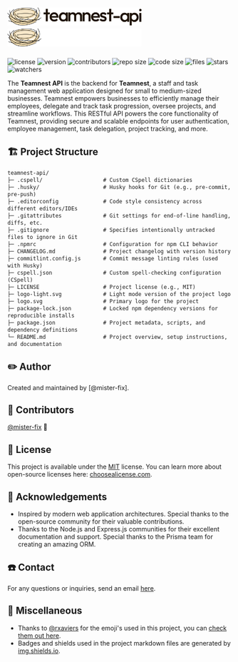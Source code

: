 <!-- @format -->

# <img src="./logo.svg#gh-light-mode-only" alt="teamnest-api logo light" height="40" /><img src="./logo-light.svg#gh-dark-mode-only" alt="teamnest-api logo light" height="40" />

![license](https://img.shields.io/github/license/mister-fix/teamnest-api?color=blue)
![version](https://img.shields.io/github/v/tag/mister-fix/teamnest-api?label=version)
![contributors](https://img.shields.io/static/v1?label=contributors&message=1&color=success)
![repo size](https://img.shields.io/github/repo-size/mister-fix/teamnest-api?color=yellow)
![code size](https://img.shields.io/github/languages/code-size/mister-fix/teamnest-api?color=red)
![files](https://img.shields.io/github/directory-file-count/mister-fix/teamnest-api?color=skyblue)
![stars](https://img.shields.io/github/stars/mister-fix/teamnest-api?style=social)
![watchers](https://img.shields.io/github/watchers/mister-fix/teamnest-api?style=social)

The **Teamnest API** is the backend for **Teamnest**, a staff and task management web application designed for small to medium-sized businesses. Teamnest empowers businesses to efficiently manage their employees, delegate and track task progression, oversee projects, and streamline workflows. This RESTful API powers the core functionality of Teamnest, providing secure and scalable endpoints for user authentication, employee management, task delegation, project tracking, and more.

## 🏗️ Project Structure

```ASCII
teamnest-api/
├─ .cspell/                   # Custom CSpell dictionaries
├─ .husky/                    # Husky hooks for Git (e.g., pre-commit, pre-push)
├─ .editorconfig              # Code style consistency across different editors/IDEs
├─ .gitattributes             # Git settings for end-of-line handling, diffs, etc.
├─ .gitignore                 # Specifies intentionally untracked files to ignore in Git
├─ .npmrc                     # Configuration for npm CLI behavior
├─ CHANGELOG.md               # Project changelog with version history
├─ commitlint.config.js       # Commit message linting rules (used with Husky)
├─ cspell.json                # Custom spell-checking configuration (CSpell)
├─ LICENSE                    # Project license (e.g., MIT)
├─ logo-light.svg             # Light mode version of the project logo
├─ logo.svg                   # Primary logo for the project
├─ package-lock.json          # Locked npm dependency versions for reproducible installs
├─ package.json               # Project metadata, scripts, and dependency definitions
└─ README.md                  # Project overview, setup instructions, and documentation
```

## ✏️ Author

Created and maintained by [@mister-fix].

## 👀 Contributors

[@mister-fix](https://github.com/mister-fix/) 🐉

## 📜 License

This project is available under the [MIT](./LICENSE) license. You can learn more about open-source licenses here: [choosealicense.com](https://choosealicense.com/).

## 🙏 Acknowledgements

- Inspired by modern web application architectures. Special thanks to the open-source community for their valuable contributions.
- Thanks to the Node.js and Express.js communities for their excellent documentation and support. Special thanks to the Prisma team for creating an amazing ORM.

## ☎️ Contact

For any questions or inquiries, send an email [here](mailto:hellostephenwm@gmail.com).

## 🧶 Miscellaneous

- Thanks to [@rxaviers](https://github.com/rxaviers/) for the emoji's used in this project, you can [check them out here](https://gist.github.com/rxaviers/7360908).
- Badges and shields used in the project markdown files are generated by [img.shields.io](https://img.shields.io/).
